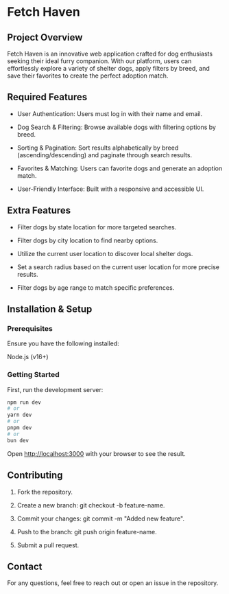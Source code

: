 # Fetch Haven

## Project Overview

Fetch Haven is an innovative web application crafted for dog enthusiasts seeking their ideal furry companion. With our platform, users can effortlessly explore a variety of shelter dogs, apply filters by breed, and save their favorites to create the perfect adoption match.


## Required Features

* User Authentication: Users must log in with their name and email.

* Dog Search & Filtering: Browse available dogs with filtering options by breed.

* Sorting & Pagination: Sort results alphabetically by breed (ascending/descending) and paginate through search results.

* Favorites & Matching: Users can favorite dogs and generate an adoption match.

* User-Friendly Interface: Built with a responsive and accessible UI.


## Extra Features

* Filter dogs by state location for more targeted searches.

* Filter dogs by city location to find nearby options.

* Utilize the current user location to discover local shelter dogs.

* Set a search radius based on the current user location for more precise results.

* Filter dogs by age range to match specific preferences.

## Installation & Setup

### Prerequisites

Ensure you have the following installed:

Node.js (v16+)

### Getting Started

First, run the development server:

```bash
npm run dev
# or
yarn dev
# or
pnpm dev
# or
bun dev
```

Open [http://localhost:3000](http://localhost:3000) with your browser to see the result.

## Contributing

1. Fork the repository.

2. Create a new branch: git checkout -b feature-name.

3. Commit your changes: git commit -m "Added new feature".

4. Push to the branch: git push origin feature-name.

5. Submit a pull request.

## Contact

For any questions, feel free to reach out or open an issue in the repository.

